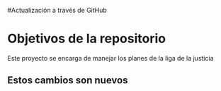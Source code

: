 #Actualización a través de GitHub
# Objetivos de la repositorio

Este proyecto se encarga de manejar los planes de la liga de la justicia


## Estos cambios son nuevos
